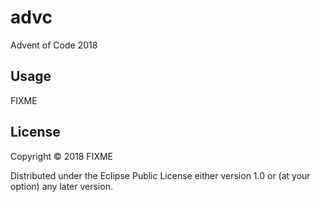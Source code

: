 # advc

Advent of Code 2018

## Usage

FIXME

## License

Copyright © 2018 FIXME

Distributed under the Eclipse Public License either version 1.0 or (at
your option) any later version.
